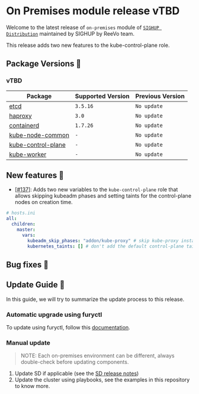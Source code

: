# On Premises module release vTBD

Welcome to the latest release of `on-premises` module of [`SIGHUP Distribution`](https://github.com/sighupio/distribution) maintained by SIGHUP by ReeVo team.

This release adds two new features to the kube-control-plane role.

## Package Versions 🚢

### vTBD

| Package                                        | Supported Version | Previous Version |
| ---------------------------------------------- | ----------------- | ---------------- |
| [etcd](roles/etcd)                             | `3.5.16`          | `No update`      |
| [haproxy](roles/haproxy)                       | `3.0`             | `No update`      |
| [containerd](roles/containerd)                 | `1.7.26`          | `No update`      |
| [kube-node-common](roles/kube-node-common)     | `-`               | `No update`      |
| [kube-control-plane](roles/kube-control-plane) | `-`               | `No update`      |
| [kube-worker](roles/kube-worker)               | `-`               | `No update`      |

## New features 🌟

- [[#137](https://github.com/sighupio/installer-on-premises/pull/137)]: Adds two new variables to the `kube-control-plane` role that allows skipping kubeadm phases and setting taints for the control-plane nodes on creation time.

```yaml
# hosts.ini
all:
  children:
    master:
      vars:
        kubeadm_skip_phases: "addon/kube-proxy" # skip kube-proxy installation
        kubernetes_taints: [] # don't add the default control-plane taints to the nodes
```

## Bug fixes 🐞


## Update Guide 🦮

In this guide, we will try to summarize the update process to this release.

### Automatic upgrade using furyctl

To update using furyctl, follow this [documentation](https://docs.sighup.com/docs/installation/upgrades).

### Manual update
  
> NOTE: Each on-premises environment can be different, always double-check before updating components.

1. Update SD if applicable (see the [SD release notes](https://github.com/sighupio/distribution/tree/master/docs/releases))
2. Update the cluster using playbooks, see the examples in this repository to know more.
